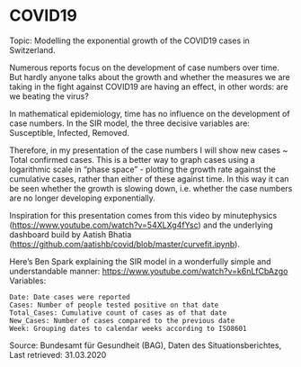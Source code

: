 # COVID19

Topic: Modelling the exponential growth of the COVID19 cases in Switzerland.

Numerous reports focus on the development of case numbers over time. But hardly anyone talks about the growth and whether the measures we are taking in the fight against COVID19 are having an effect, in other words: are we beating the virus?

In mathematical epidemiology, time has no influence on the development of case numbers. In the SIR model, the three decisive variables are: Susceptible, Infected, Removed.

Therefore, in my presentation of the case numbers I will show new cases ~ Total confirmed cases. This is a better way to graph cases using a logarithmic scale in “phase space” - plotting the growth rate against the cumulative cases, rather than either of these against time. In this way it can be seen whether the growth is slowing down, i.e. whether the case numbers are no longer developing exponentially.

Inspiration for this presentation comes from this video by minutephysics (https://www.youtube.com/watch?v=54XLXg4fYsc) and the underlying dashboard build by Aatish Bhatia (https://github.com/aatishb/covid/blob/master/curvefit.ipynb).

Here’s Ben Spark explaining the SIR model in a wonderfully simple and understandable manner: https://www.youtube.com/watch?v=k6nLfCbAzgo
Variables:

    Date: Date cases were reported
    Cases: Number of people tested positive on that date
    Total_Cases: Cumulative count of cases as of that date
    New_Cases: Number of cases compared to the previous date
    Week: Grouping dates to calendar weeks according to ISO8601

Source: Bundesamt für Gesundheit (BAG), Daten des Situationsberichtes, Last retrieved: 31.03.2020
